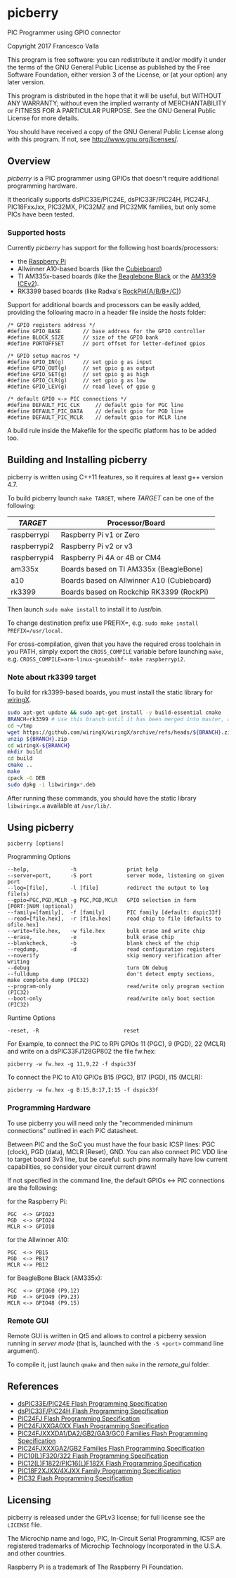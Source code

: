 # picberry
PIC Programmer using GPIO connector

Copyright 2017 Francesco Valla

This program is free software: you can redistribute it and/or modify it under the terms of the GNU General Public License as published by the Free Software Foundation, either version 3 of the License, or (at your option) any later version.

This program is distributed in the hope that it will be useful, but WITHOUT ANY WARRANTY; without even the implied warranty of MERCHANTABILITY or FITNESS FOR A PARTICULAR PURPOSE.  See the GNU General Public License for more details.

You should have received a copy of the GNU General Public License along with this program.  If not, see <http://www.gnu.org/licenses/>.

## Overview

_picberry_ is a PIC programmer using GPIOs that doesn't require additional programming hardware.

It theorically supports dsPIC33E/PIC24E, dsPIC33F/PIC24H, PIC24FJ, PIC18FxxJxx, PIC32MX, PIC32MZ and PIC32MK families, but only some PICs have been tested.

### Supported hosts

 Currently _picberry_ has support for the following host boards/processors:

- the [Raspberry Pi](https://www.raspberrypi.org/)
- Allwinner A10-based boards (like the [Cubieboard](http://cubieboard.org/))
- TI AM335x-based boards (like the [Beaglebone Black](https://beagleboard.org/black) or the [AM3359 ICEv2](http://www.ti.com/tool/tmdsice3359)).
- RK3399 based boards (like Radxa's [RockPi4(A/B/B+/C)](https://rockpi.org/rockpi4))

Support for additional boards and processors can be easily added, providing the following macro in a header file inside the _hosts_ folder:

	/* GPIO registers address */
	#define GPIO_BASE		// base address for the GPIO controller
	#define BLOCK_SIZE		// size of the GPIO bank
	#define PORTOFFSET		// port offset for letter-defined gpios

	/* GPIO setup macros */
	#define GPIO_IN(g)		// set gpio g as input
	#define GPIO_OUT(g)		// set gpio g as output
	#define GPIO_SET(g)		// set gpio g as high
	#define GPIO_CLR(g)		// set gpio g as low
	#define GPIO_LEV(g)		// read level of gpio g

	/* default GPIO <-> PIC connections */
	#define DEFAULT_PIC_CLK		// default gpio for PGC line
	#define DEFAULT_PIC_DATA	// default gpio for PGD line
	#define DEFAULT_PIC_MCLR	// default gpio for MCLR line

A build rule inside the Makefile for the specific platform has to be added too.

## Building and Installing picberry

picberry is written using C++11 features, so it requires at least g++ version 4.7.

To build picberry launch `make TARGET`, where _TARGET_ can be one of the following:

|   _TARGET_    | Processor/Board                            |
| ------------- | ------------------------------------------ |
| raspberrypi   | Raspberry Pi v1 or Zero                    |
| raspberrypi2  | Raspberry Pi v2 or v3                      |
| raspberrypi4  | Raspberry Pi 4A or 4B or CM4               |
| am335x        | Boards based on TI AM335x (BeagleBone)     |
| a10           | Boards based on Allwinner A10 (Cubieboard) |
| rk3399        | Boards based on Rockchip RK3399 (RockPi)   |

Then launch `sudo make install` to install it to /usr/bin.

To change destination prefix use PREFIX=, e.g. `sudo make install PREFIX=/usr/local`.

For cross-compilation, given that you have the required cross toolchain in you PATH, simply export the `CROSS_COMPILE` variable before launching `make`, e.g. `CROSS_COMPILE=arm-linux-gnueabihf- make raspberrypi2`.

### Note about rk3399 target

To build for rk3399-based boards, you must install the static library for [wiringX](https://github.com/wiringX/wiringX).

```bash
sudo apt-get update && sudo apt-get install -y build-essential cmake
BRANCH=rk3399 # use this branch until it has been merged into master, at which point use 'master'
cd ~/tmp
wget https://github.com/wiringX/wiringX/archive/refs/heads/${BRANCH}.zip
unzip ${BRANCH}.zip
cd wiringX-${BRANCH}
mkdir build
cd build
cmake ..
make
cpack -G DEB
sudo dpkg -i libwiringx*.deb
```

After running these commands, you should have the static library `libwiringx.a` available at `/usr/lib/`.

## Using picberry

	picberry [options]

Programming Options

	--help,             -h                print help
	--server=port,      -S port           server mode, listening on given port
	--log=[file],       -l [file]         redirect the output to log file(s)
	--gpio=PGC,PGD,MCLR -g PGC,PGD,MCLR   GPIO selection in form [PORT:]NUM (optional)
	--family=[family],  -f [family]       PIC family [default: dspic33f]
	--read=[file.hex],  -r [file.hex]     read chip to file [defaults to ofile.hex]
	--write=file.hex,   -w file.hex       bulk erase and write chip
	--erase,            -e                bulk erase chip
	--blankcheck,       -b                blank check of the chip
	--regdump,          -d                read configuration registers
	--noverify                            skip memory verification after writing
	--debug                               turn ON debug
	--fulldump                            don't detect empty sections, make complete dump (PIC32)
	--program-only                        read/write only program section (PIC32)
	--boot-only                           read/write only boot section (PIC32)

Runtime Options

	-reset, -R                           reset

For Example, to connect the PIC to RPi GPIOs 11 (PGC), 9 (PGD), 22 (MCLR) and write on a dsPIC33FJ128GP802 the file fw.hex:

	picberry -w fw.hex -g 11,9,22 -f dspic33f

To connect the PIC to A10 GPIOs B15 (PGC), B17 (PGD), I15 (MCLR):

	picberry -w fw.hex -g B:15,B:17,I:15 -f dspic33f

### Programming Hardware

To use picberry you will need only the "recommended minimum connections" outlined in each PIC datasheet.

Between PIC and the SoC you must have the four basic ICSP lines: PGC (clock), PGD (data), MCLR (Reset), GND.
You can also connect PIC VDD line to target board 3v3 line, but be careful: such pins normally have low current capabilities, so consider your circuit current drawn!

If not specified in the command line, the default GPIOs <-> PIC connections are the following:

for the Raspberry Pi:

	PGC  <-> GPIO23
	PGD  <-> GPIO24
	MCLR <-> GPIO18

for the Allwinner A10:

	PGC  <-> PB15
	PGD  <-> PB17
	MCLR <-> PB12

for BeagleBone Black (AM335x):

	PGC  <-> GPIO60 (P9.12)
	PGD  <-> GPIO49 (P9.23)
	MCLR <-> GPIO48 (P9.15)


### Remote GUI

Remote GUI is written in Qt5 and allows to control a picberry session running in *server mode* (that is, launched with the  `-S <port>` command line argument).

To compile it, just launch `qmake` and then `make` in the *remote_gui* folder.

## References

- [dsPIC33E/PIC24E Flash Programming Specification](http://ww1.microchip.com/downloads/en/DeviceDoc/70619B.pdf)
- [dsPIC33F/PIC24H Flash Programming Specification](http://ww1.microchip.com/downloads/en/DeviceDoc/70152H.pdf)
- [PIC24FJ Flash Programming Specification](http://ww1.microchip.com/downloads/en/DeviceDoc/30010057d.pdf)
- [PIC24FJXXGA0XX Flash Programming Specification](http://ww1.microchip.com/downloads/en/DeviceDoc/39768d.pdf)
- [PIC24FJXXXDA1/DA2/GB2/GA3/GC0 Families Flash Programming Specification](http://ww1.microchip.com/downloads/en/DeviceDoc/39970e.pdf)
- [PIC24FJXXXGA2/GB2 Families Flash Programming Specification](http://ww1.microchip.com/downloads/en/DeviceDoc/30000510f.pdf)
- [PIC10(L)F320/322 Flash Programming Specification](http://ww1.microchip.com/downloads/en/DeviceDoc/41572D.pdf)
- [PIC12(L)F1822/PIC16(L)F182X Flash Programming Specification](http://ww1.microchip.com/downloads/en/DeviceDoc/41390D.pdf)
- [PIC18F2XJXX/4XJXX Family Programming Specification](http://ww1.microchip.com/downloads/en/DeviceDoc/39687e.pdf)
- [PIC32 Flash Programming Specification](http://ww1.microchip.com/downloads/en/DeviceDoc/60001145S.pdf)

## Licensing

picberry is released under the GPLv3 license; for full license see the `LICENSE` file.

The Microchip name and logo, PIC, In-Circuit Serial Programming, ICSP are registered trademarks of Microchip Technology Incorporated in the U.S.A. and other countries.

Raspberry Pi is a trademark of The Raspberry Pi Foundation.
